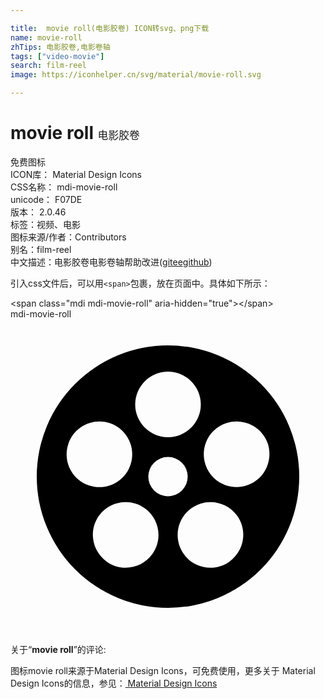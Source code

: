 ```yaml
---

title:  movie roll(电影胶卷) ICON转svg、png下载
name: movie-roll
zhTips: 电影胶卷,电影卷轴
tags: ["video-movie"]
search: film-reel
image: https://iconhelper.cn/svg/material/movie-roll.svg

---
```


# movie roll  <small style="font-size: 60%;font-weight: 100">电影胶卷</small>


<div class="detail-page">
<p>
<span><span class="badge-success badge">免费图标</span> </span>
<br/>
<span>
ICON库：
<span class="badge-secondary badge">Material Design Icons</span> 
</span>
<br/>
<span>
CSS名称：
<span class="badge-secondary badge">mdi-movie-roll</span> 
</span>
<br/>
<span>
unicode：
<span class="badge-secondary badge">F07DE</span> 
<copy-btn content='F07DE' btn-title=""></copy-btn>
<copy-btn :content='String.fromCodePoint(parseInt("F07DE", 16))' btn-title="复制U"></copy-btn>
</span>
<br/>
<span>
版本：
<span class="badge-secondary badge">2.0.46</span> 
</span><br/><span>标签：<span class="badge-light badge"><router-link to="/tags/video-movie.html">视频、电影</router-link></span></span>
<br/>
<span>图标来源/作者：<span class="badge-light badge">Contributors</span></span> 
<br/>
<span>别名：<span class="badge-light badge">film-reel</span></span><br/><span class="zh-detail">中文描述：<span class="badge-primary badge">电影胶卷</span><span class="badge-primary badge">电影卷轴</span><span class="help-link"><span>帮助改进</span>(<a href="https://gitee.com/liuwave/icon-helper/edit/master/json/material/movie-roll.json" target="_blank" rel="noopener noreferrer">gitee</a><a href="https://github.com/liuwave/icon-helper/edit/master/json/material/movie-roll.json" target="_blank" rel="noopener noreferrer">github</a></span>)</span><br/>
</p>
</div>
<div class="alert alert-dark">
  <i class="mdi mdi-movie-roll mdi-48px"></i>
  <i class="mdi mdi-movie-roll mdi-36px"></i>
  <i class="mdi mdi-movie-roll mdi-24px"></i>
  <i class="mdi mdi-movie-roll mdi-18px"></i>
</div>
<div>
  <p>引入css文件后，可以用<code>&lt;span&gt;</code>包裹，放在页面中。具体如下所示：    
  </p>
  <div class="alert alert-primary" style="font-size: 14px">
    &lt;span class="mdi mdi-movie-roll" aria-hidden="true"&gt;&lt;/span&gt;
    <copy-btn content='<span class="mdi mdi-movie-roll" aria-hidden="true"></span>'></copy-btn>
  </div>
  <div class="alert alert-secondary">
    <i class="mdi mdi-movie-roll"
    style="font-size: 24px"
    aria-hidden="true"></i> mdi-movie-roll
    <copy-btn content="mdi-movie-roll" btn-title="复制图标名称"></copy-btn>
  </div>
</div>
<div id="svg" class="svg-wrap">
<svg xmlns="http://www.w3.org/2000/svg" viewBox="0 0 24 24"><path d="M12,2A10,10 0 0,1 22,12A10,10 0 0,1 12,22A10,10 0 0,1 2,12A10,10 0 0,1 12,2M12,4A2.5,2.5 0 0,0 9.5,6.5A2.5,2.5 0 0,0 12,9A2.5,2.5 0 0,0 14.5,6.5A2.5,2.5 0 0,0 12,4M4.4,9.53C3.97,10.84 4.69,12.25 6,12.68C7.32,13.1 8.73,12.39 9.15,11.07C9.58,9.76 8.86,8.35 7.55,7.92C6.24,7.5 4.82,8.21 4.4,9.53M19.61,9.5C19.18,8.21 17.77,7.5 16.46,7.92C15.14,8.34 14.42,9.75 14.85,11.07C15.28,12.38 16.69,13.1 18,12.67C19.31,12.25 20.03,10.83 19.61,9.5M7.31,18.46C8.42,19.28 10,19.03 10.8,17.91C11.61,16.79 11.36,15.23 10.24,14.42C9.13,13.61 7.56,13.86 6.75,14.97C5.94,16.09 6.19,17.65 7.31,18.46M16.7,18.46C17.82,17.65 18.07,16.09 17.26,14.97C16.45,13.85 14.88,13.6 13.77,14.42C12.65,15.23 12.4,16.79 13.21,17.91C14,19.03 15.59,19.27 16.7,18.46M12,10.5A1.5,1.5 0 0,0 10.5,12A1.5,1.5 0 0,0 12,13.5A1.5,1.5 0 0,0 13.5,12A1.5,1.5 0 0,0 12,10.5Z" /></svg>
</div>
<detail full-name='mdi-movie-roll'></detail>
<div class="icon-detail__container">
<p>关于“<b>movie roll</b>”的评论:</p>
</div>
<Vssue title="关于“movie roll”的评论" />    
<div><p>图标movie roll来源于Material Design Icons，可免费使用，更多关于 Material Design Icons的信息，参见：<a target="_blank" href="https://iconhelper.cn/material.html"> Material Design Icons</a>
</p></div>
